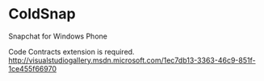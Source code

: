 ColdSnap
==========
Snapchat for Windows Phone


Code Contracts extension is required.
http://visualstudiogallery.msdn.microsoft.com/1ec7db13-3363-46c9-851f-1ce455f66970

